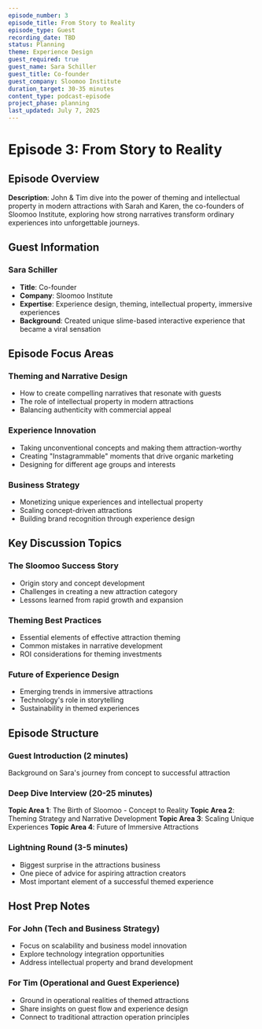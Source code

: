 ```yaml
---
episode_number: 3
episode_title: From Story to Reality
episode_type: Guest
recording_date: TBD
status: Planning
theme: Experience Design
guest_required: true
guest_name: Sara Schiller
guest_title: Co-founder
guest_company: Sloomoo Institute
duration_target: 30-35 minutes
content_type: podcast-episode
project_phase: planning
last_updated: July 7, 2025
---
```


# Episode 3: From Story to Reality

## Episode Overview

**Description**: John & Tim dive into the power of theming and intellectual property in modern attractions with Sarah and Karen, the co-founders of Sloomoo Institute, exploring how strong narratives transform ordinary experiences into unforgettable journeys.

## Guest Information

### Sara Schiller
- **Title**: Co-founder
- **Company**: Sloomoo Institute
- **Expertise**: Experience design, theming, intellectual property, immersive experiences
- **Background**: Created unique slime-based interactive experience that became a viral sensation

## Episode Focus Areas

### Theming and Narrative Design
- How to create compelling narratives that resonate with guests
- The role of intellectual property in modern attractions
- Balancing authenticity with commercial appeal

### Experience Innovation
- Taking unconventional concepts and making them attraction-worthy
- Creating "Instagrammable" moments that drive organic marketing
- Designing for different age groups and interests

### Business Strategy
- Monetizing unique experiences and intellectual property
- Scaling concept-driven attractions
- Building brand recognition through experience design

## Key Discussion Topics

### The Sloomoo Success Story
- Origin story and concept development
- Challenges in creating a new attraction category
- Lessons learned from rapid growth and expansion

### Theming Best Practices
- Essential elements of effective attraction theming
- Common mistakes in narrative development
- ROI considerations for theming investments

### Future of Experience Design
- Emerging trends in immersive attractions
- Technology's role in storytelling
- Sustainability in themed experiences

## Episode Structure

### Guest Introduction (2 minutes)
Background on Sara's journey from concept to successful attraction

### Deep Dive Interview (20-25 minutes)
**Topic Area 1**: The Birth of Sloomoo - Concept to Reality
**Topic Area 2**: Theming Strategy and Narrative Development
**Topic Area 3**: Scaling Unique Experiences
**Topic Area 4**: Future of Immersive Attractions

### Lightning Round (3-5 minutes)
- Biggest surprise in the attractions business
- One piece of advice for aspiring attraction creators
- Most important element of a successful themed experience

## Host Prep Notes

### For John (Tech and Business Strategy)
- Focus on scalability and business model innovation
- Explore technology integration opportunities
- Address intellectual property and brand development

### For Tim (Operational and Guest Experience)
- Ground in operational realities of themed attractions
- Share insights on guest flow and experience design
- Connect to traditional attraction operation principles